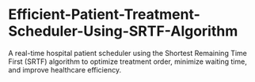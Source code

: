 # Efficient-Patient-Treatment-Scheduler-Using-SRTF-Algorithm
A real-time hospital patient scheduler using the Shortest Remaining Time First (SRTF) algorithm to optimize treatment order, minimize waiting time, and improve healthcare efficiency. 
